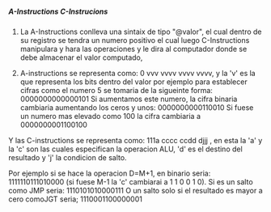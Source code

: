 ##### A-Instructions C-Instrucions
1. La A-Instructions conlleva una sintaix de tipo "@valor", el cual dentro de su registro se tendra un numero
positivo el cual luego C-Instructions manipulara y hara las operaciones y le dira al computador donde se debe almacenar el valor computado,

2. A-instructions se representa como: 0 vvv vvvv vvvv vvvv, y la 'v' es la  que representa los bits dentro del valor por ejemplo para establecer cifras como el numero 5 se tomaria de la sigueinte forma: 0000000000000101
Si aumentamos este numero, la cifra binaria cambiaria aumentando los ceros y unos:  0000000000110010
Si fuese un numero mas elevado como 100 la cifra cambiaria a 0000000001100100


Y las C-instructions se representa como: 111a cccc ccdd djjj , en esta la  'a' y la 'c' son las cuales especifican la operacion ALU, 'd' es el destino del resultado y 'j' la condicion de salto.

Por ejemplo si se hace la operacion D=M+1, en binario seria: 1111110111010000 (si fuese M-1 la 'c' cambiarai a   1 1 0 0 1 0).
Si es un salto como JMP seria: 1110101010000111
O un salto solo si el resultado es mayor a cero comoJGT seria; 1110001100000001


 

